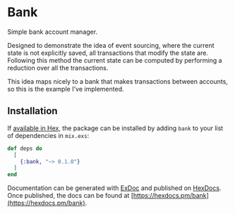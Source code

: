 # Bank

Simple bank account manager.

Designed to demonstrate the idea of event sourcing, where the current state is
not explicitly saved, all transactions that modify the state are.
Following this method the current state can be computed by performing a reduction
over all the transactions.

This idea maps nicely to a bank that makes transactions between accounts, so this
is the example I've implemented.

## Installation

If [available in Hex](https://hex.pm/docs/publish), the package can be installed
by adding `bank` to your list of dependencies in `mix.exs`:

```elixir
def deps do
  [
    {:bank, "~> 0.1.0"}
  ]
end
```

Documentation can be generated with [ExDoc](https://github.com/elixir-lang/ex_doc)
and published on [HexDocs](https://hexdocs.pm). Once published, the docs can
be found at [https://hexdocs.pm/bank](https://hexdocs.pm/bank).


